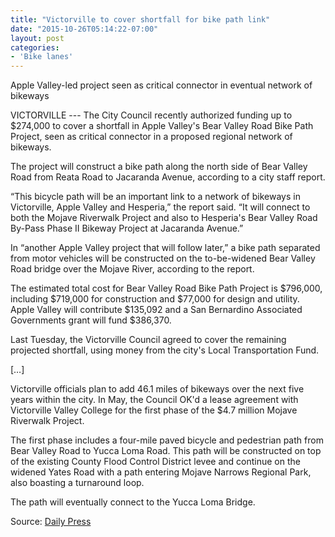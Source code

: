 ```yaml
---
title: "Victorville to cover shortfall for bike path link"
date: "2015-10-26T05:14:22-07:00"
layout: post
categories:
- 'Bike lanes'
---
```


Apple Valley-led project seen as critical connector in eventual network of bikeways

VICTORVILLE --- The City Council recently authorized funding up to $274,000 to cover a shortfall in Apple Valley's Bear Valley Road Bike Path Project, seen as critical connector in a proposed regional network of bikeways.

The project will construct a bike path along the north side of Bear Valley Road from Reata Road to Jacaranda Avenue, according to a city staff report.

“This bicycle path will be an important link to a network of bikeways in Victorville, Apple Valley and Hesperia,” the report said. “It will connect to both the Mojave Riverwalk Project and also to Hesperia's Bear Valley Road By-Pass Phase II Bikeway Project at Jacaranda Avenue.”

In “another Apple Valley project that will follow later,” a bike path separated from motor vehicles will be constructed on the to-be-widened Bear Valley Road bridge over the Mojave River, according to the report.

The estimated total cost for Bear Valley Road Bike Path Project is $796,000, including $719,000 for construction and $77,000 for design and utility. Apple Valley will contribute $135,092 and a San Bernardino Associated Governments grant will fund $386,370.

Last Tuesday, the Victorville Council agreed to cover the remaining projected shortfall, using money from the city's Local Transportation Fund.

\[…\]

Victorville officials plan to add 46.1 miles of bikeways over the next five years within the city. In May, the Council OK'd a lease agreement with Victorville Valley College for the first phase of the $4.7 million Mojave Riverwalk Project.

The first phase includes a four-mile paved bicycle and pedestrian path from Bear Valley Road to Yucca Loma Road. This path will be constructed on top of the existing County Flood Control District levee and continue on the widened Yates Road with a path entering Mojave Narrows Regional Park, also boasting a turnaround loop.

The path will eventually connect to the Yucca Loma Bridge.

Source: [Daily Press](https://www.vvdailypress.com/article/20151025/NEWS/151029815)